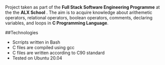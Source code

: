 Project taken as part of the **Full Stack Software Engineering Programme** at the the **ALX School** . The aim is to acquire knowledge about arithemetic operators, relational operators, boolean operators, comments, declaring variables, and loops in **C Programming Language**.

##Technologies
* Scrripts written in Bash
* C files are compiled using gcc
* C files are written according to C90 standard
* Tested on Ubuntu 20.04
